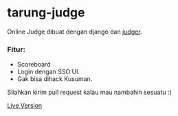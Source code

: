 # tarung-judge
Online Judge dibuat dengan django dan [judger](https://github.com/ramadistra/judger).

### Fitur:
- Scoreboard
- Login dengan SSO UI.
- Gak bisa dihack Kusuman.

Silahkan kirim pull request kalau mau nambahin sesuatu :)

[Live Version](https://my-judge.herokuapp.com)